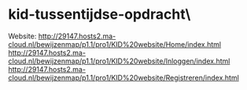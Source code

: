 # kid-tussentijdse-opdracht\
Website:
http://29147.hosts2.ma-cloud.nl/bewijzenmap/p1.1/pro1/KID%20website/Home/index.html
http://29147.hosts2.ma-cloud.nl/bewijzenmap/p1.1/pro1/KID%20website/Inloggen/index.html
http://29147.hosts2.ma-cloud.nl/bewijzenmap/p1.1/pro1/KID%20website/Registreren/index.html
